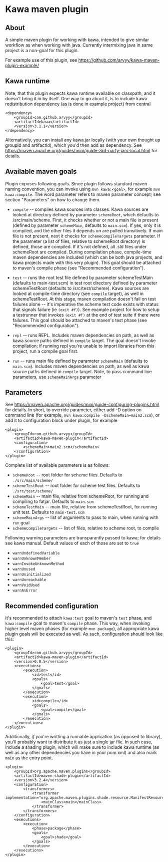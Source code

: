 # Kawa maven plugin

## About

A simple maven plugin for working with kawa, intended to give similar workflow as when working with java.
Currently intermixing java in same project is a non-goal for this plugin.

For example use of this plugin, see https://github.com/arvyy/kawa-maven-plugin-example/

## Kawa runtime

Note, that this plugin expects kawa runtime available on classpath, and it doesn't bring it in by itself.
One way to go about it, is to include kawa redistribution dependency (as is done in example project) from central

```
<dependency>
    <groupId>com.github.arvyy</groupId>
    <artifactId>kawa</artifactId>
    <version>3.1.1</version>
</dependency>
```

Alternatively, you can install any kawa.jar locally (with your own thought up groupId and artifactId), which you'd then add as dependency. See https://maven.apache.org/guides/mini/guide-3rd-party-jars-local.html for details.

## Available maven goals

Plugin exposes following goals. Since plugin follows standard maven naming convention, you can invoke using `mvn kawa:<goal>`, for example `mvn kawa:compile`. The word parameter refers to maven parameter concept; see section "Parameters" on how to change them.

* `compile` -- compiles kawa sources into classes. Kawa sources are looked at directory defined by parameter `schemeRoot`, which defaults to /src/main/scheme. First, it checks whether or not a main file is present (defined by parameter `schemeMain`, defaults to `main.scm`). If yes, only it is compiled, and the other files it depends on are pulled transitively. If main file is not present, next it checks for `schemeCompileTargets` parameter. If the parameter (a list of files, relative to schemeRoot directory) is defined, those are compiled. If it's not defined, all .sld files under schemeRoot are compiled. During compilation phase, compile-time maven dependencies are included (which can be both java projects, and kawa projects made with this very plugin). This goal should be attached to maven's compile phase (see "Recommended configuration").

* `test` -- runs the root test file defined by parameter schemeTestMain (defaults to main-test.scm) in test root directory defined by parameter schemeTestRoot (defaults to /src/test/scheme). Kawa sources are looked at compile-time directory (see `compile` target), as well in schemeTestRoot. At this stage, maven compilation doesn't fail on test failures alone -- it's imperative the scheme test code exists with status that signals failure (ie `(exit #f)`). See example project for how to setup a testrunner that invokes `(exit #f)` at the end of test suite if there were failures. This goal should be attached to maven's test phase (see "Recommended configuration").

* `repl` -- runs REPL. Includes maven dependencies on path, as well as kawa source paths defined in `compile` target. The goal doesn't invoke compilation; if running repl you're unable to import libraries from this project, run a compile goal first.

* `run` -- runs main file defined by parameter `schemeMain` (defaults to `main.scm`). Includes maven dependencies on path, as well as kawa source paths defined in `compile` target. Note, to pass command line parameters, use `schemeMainArgs` parameter

## Parameters

See https://maven.apache.org/guides/mini/guide-configuring-plugins.html for details. In short, to override parameter, either add -D option on command line (for example, `mvn kawa:compile -DschemeMain=main2.scm`), or add it to configuration block under plugin, for example

```
<plugin>
    <groupId>com.github.arvyy</groupId>
    <artifactId>kawa-maven-plugin</artifactId>
    <configuration>
        <schemeMain>main2.scm</schemeMain>
    </configuration>
</plugin>
```

Complete list of available parameters is as follows:

* `schemeRoot` -- root folder for scheme files. Defaults to `./src/main/scheme/`
* `schemeTestRoot` -- root folder for scheme test files. Defaults to `./src/test/scheme/`
* `schemeMain` -- main file, relative from schemeRoot, for running and compiling to fatjar. Defaults to `main.scm`
* `schemeTestMain` -- main file, relative from schemeTestRoot, for running unit test. Defaults to `main-test.scm`
* `schemeMainArgs` -- list of arguments to pass to main, when running with `run` goal
* `schemeCompileTargets` -- list of files, relative to scheme root, to compile

Following warning parameters are transparantly passed to kawa; for details see kawa manual. Default values of each of those are set to `true`

* `warnUndefinedVariable`
* `warnUnknownMember`
* `warnInvokeUnknownMethod`
* `warnUnused`
* `warnUninitialized`
* `warnUnreachable`
* `warnVoidUsed`
* `warnAsError`

## Recommended configuration

It's recommended to attach `kawa:test` goal to maven's `test` phase, and `kawa:compile` goal to maven's `compile` phase.
This way, when invoking higher level maven phases (for example `mvn package`), all appropriate kawa plugin goals will be executed as well. As such, configuration should look like this:

```
<plugin>
    <groupId>com.github.arvyy</groupId>
    <artifactId>kawa-maven-plugin</artifactId>
    <version>0.0.5</version>
    <executions>
        <execution>
            <id>test</id>
            <goals>
                <goal>test</goal>
            </goals>
        </execution>
        <execution>
            <id>compile</id>
            <goals>
                <goal>compile</goal>
            </goals>
        </execution>
    </executions>
</plugin>
```

Additionally, *if* you're writting a runnable application (as opposed to library), you'll probably want to distribute it as just a single jar file. In such case, include a shading plugin, which will make sure to include kawa runtime (as well as any other dependencies you have in your pom.xml) and also mark `main` as the entry point.

```
<plugin>
    <groupId>org.apache.maven.plugins</groupId>
    <artifactId>maven-shade-plugin</artifactId>
    <version>3.2.4</version>
    <configuration>
        <transformers>
            <transformer implementation="org.apache.maven.plugins.shade.resource.ManifestResourceTransformer">
                <mainClass>main</mainClass>
            </transformer>
        </transformers>
    </configuration>
    <executions>
        <execution>
            <phase>package</phase>
            <goals>
                <goal>shade</goal>
            </goals>
        </execution>
    </executions>
</plugin>
```
